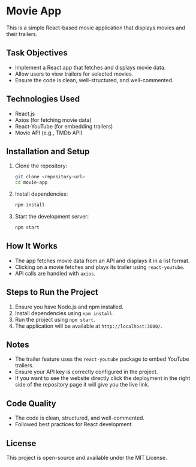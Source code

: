 # Movie App

This is a simple React-based movie application that displays movies and their trailers.

## Task Objectives
- Implement a React app that fetches and displays movie data.
- Allow users to view trailers for selected movies.
- Ensure the code is clean, well-structured, and well-commented.

## Technologies Used
- React.js
- Axios (for fetching movie data)
- React-YouTube (for embedding trailers)
- Movie API (e.g., TMDb API)

## Installation and Setup

1. Clone the repository:
   ```bash
   git clone <repository-url>
   cd movie-app
   ```
2. Install dependencies:
   ```bash
   npm install
   ```
3. Start the development server:
   ```bash
   npm start
   ```

## How It Works
- The app fetches movie data from an API and displays it in a list format.
- Clicking on a movie fetches and plays its trailer using `react-youtube`.
- API calls are handled with `axios`.

## Steps to Run the Project
1. Ensure you have Node.js and npm installed.
2. Install dependencies using `npm install`.
3. Run the project using `npm start`.
4. The application will be available at `http://localhost:3000/`.

## Notes
- The trailer feature uses the `react-youtube` package to embed YouTube trailers.
- Ensure your API key is correctly configured in the project.
- If you want to see the website directly click the deployment in the right side of the repository page it will give you the live link.

## Code Quality
- The code is clean, structured, and well-commented.
- Followed best practices for React development.

## License
This project is open-source and available under the MIT License.

